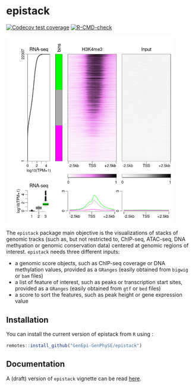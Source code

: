 
# epistack

<!-- badges: start -->
[![Codecov test coverage](https://codecov.io/gh/GenEpi-GenPhySE/epistack/branch/master/graph/badge.svg)](https://codecov.io/gh/GenEpi-GenPhySE/epistack?branch=master)
[![R-CMD-check](https://github.com/GenEpi-GenPhySE/epistack/workflows/R-CMD-check/badge.svg)](https://github.com/GenEpi-GenPhySE/epistack/actions)
<!-- badges: end -->

<img src="inst/extdata/example_vizbi_bos_epistack2.png" width="450" alt="Example of an epistack output">

The `epistack` package main objective is the visualizations of stacks 
of genomic tracks (such as, but not restricted to, ChIP-seq, ATAC-seq,
DNA methyation or genomic conservation data)
centered at genomic regions of interest. `epistack` needs three 
different inputs:

- a genomic score objects, such as ChIP-seq coverage or DNA methylation values, 
provided as a `GRanges` (easily obtained from `bigwig` or `bam` files)
- a list of feature of interest, such as peaks or transcription start sites,
provided as a `GRanges` (easily obtained from `gtf` or `bed` files)
- a score to sort the features, such as peak height or gene expression value


## Installation

You can install the current version of epistack from `R` using :

``` r
remotes::install_github("GenEpi-GenPhySE/epistack")
```

## Documentation

A (draft) version of `epistack` vignette can be read [here](https://gdevailly.github.io/using_epistack.html).


